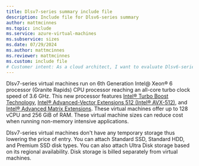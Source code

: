 ```yaml
---
title: Dlsv7-series summary include file
description: Include file for Dlsv6-series summary
author: mattmcinnes
ms.topic: include
ms.service: azure-virtual-machines
ms.subservice: sizes
ms.date: 07/29/2024
ms.author: mattmcinnes
ms.reviewer: mattmcinnes
ms.custom: include file
# Customer intent: As a cloud architect, I want to evaluate Dlsv6-series virtual machines, so that I can determine if their specifications and cost-effectiveness meet the needs of my non-memory intensive applications.
---
```

Dlsv7-series virtual machines run on 6th Generation Intel@ Xeon® 6 processor (Granite Rapids) CPU processor reaching an all-core turbo clock speed of 3.6 GHz. This new processor 
features [Intel&reg; Turbo Boost Technology](https://www.intel.com/content/www/us/en/architecture-and-technology/turbo-boost/turbo-boost-technology.html), 
[Intel&reg; Advanced-Vector Extensions 512 (Intel&reg; AVX-512)](https://www.intel.com/content/www/us/en/architecture-and-technology/avx-512-overview.html), 
and [Intel&reg; Advanced Matrix Extensions](https://www.intel.com/content/www/us/en/products/docs/accelerator-engines/advanced-matrix-extensions/overview.html). 
These virtual machines offer up to 128 vCPU and 256 GiB of RAM. These virtual machine sizes can reduce cost when running non-memory intensive applications.

Dlsv7-series virtual machines don't have any temporary storage thus lowering the price of entry. You can attach Standard SSD, Standard HDD, and Premium SSD disk types. 
You can also attach Ultra Disk storage based on its regional availability. Disk storage is billed separately from virtual machines.
